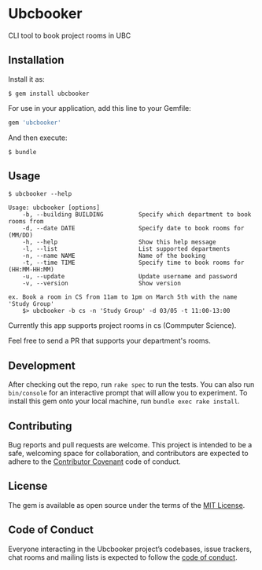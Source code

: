 # Ubcbooker

CLI tool to book project rooms in UBC

## Installation

Install it as:

    $ gem install ubcbooker

For use in your application, add this line to your Gemfile:

```ruby
gem 'ubcbooker'
```

And then execute:

    $ bundle

## Usage

```
$ ubcbooker --help

Usage: ubcbooker [options]
    -b, --building BUILDING          Specify which department to book rooms from
    -d, --date DATE                  Specify date to book rooms for (MM/DD)
    -h, --help                       Show this help message
    -l, --list                       List supported departments
    -n, --name NAME                  Name of the booking
    -t, --time TIME                  Specify time to book rooms for (HH:MM-HH:MM)
    -u, --update                     Update username and password
    -v, --version                    Show version

ex. Book a room in CS from 11am to 1pm on March 5th with the name 'Study Group'
    $> ubcbooker -b cs -n 'Study Group' -d 03/05 -t 11:00-13:00
```

Currently this app supports project rooms in cs (Commputer Science).

Feel free to send a PR that supports your department's rooms.

## Development

After checking out the repo, run `rake spec` to run the tests. You can also run `bin/console` for an interactive prompt that will allow you to experiment. To install this gem onto your local machine, run `bundle exec rake install`.

## Contributing

Bug reports and pull requests are welcome. This project is intended to be a safe, welcoming space for collaboration, and contributors are expected to adhere to the [Contributor Covenant](http://contributor-covenant.org) code of conduct.

## License

The gem is available as open source under the terms of the [MIT License](https://opensource.org/licenses/MIT).

## Code of Conduct

Everyone interacting in the Ubcbooker project’s codebases, issue trackers, chat rooms and mailing lists is expected to follow the [code of conduct](https://github.com/jumbosushi/ubcbooker/blob/master/CODE_OF_CONDUCT.md).
